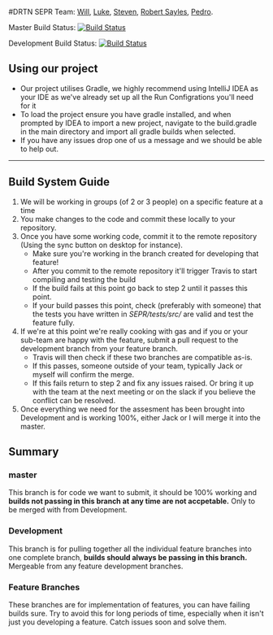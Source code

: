 #DRTN SEPR
Team: [Will](https://github.com/will6767), [Luke](https://github.com/lrj509), [Steven](https://github.com/smt529), [Robert Sayles](https://github.com/ras570), [Pedro](https://github.com/Wigder).


Master Build Status:      [![Build Status](https://travis-ci.org/jm179796/SEPR.svg?branch=master)](https://travis-ci.org/jm179796/SEPR)

Development Build Status: [![Build Status](https://travis-ci.org/jm179796/SEPR.svg?branch=Development)](https://travis-ci.org/jm179796/SEPR)


## Using our project
- Our project utilises Gradle, we highly recommend using IntelliJ IDEA as your IDE as we've already set up all the Run Configrations you'll need for it
- To load the project ensure you have gradle installed, and when prompted by IDEA to import a new project, navigate to the build.gradle in the main directory and import all gradle builds when selected.
- If you have any issues drop one of us a message and we should be able to help out.

---

## Build System Guide

1. We will be working in groups (of 2 or 3 people) on a specific feature at a time
2. You make changes to the code and commit these locally to your repository.
3. Once you have some working code, commit it to the remote repository (Using the sync button on desktop for instance).
	* Make sure you're working in the branch created for developing that feature!
	* After you commit to the remote repository it'll trigger Travis to start compiling and testing the build
	* If the build fails at this point go back to step 2 until it passes this point.
	* If your build passes this point, check (preferably with someone) that the tests you have written in *SEPR/tests/src/* are valid and test the feature fully.
4. If we're at this point we're really cooking with gas and if you or your sub-team are happy with the feature, submit a pull request to the development branch from your feature branch.
	* Travis will then check if these two branches are compatible as-is. 
	* If this passes, someone outside of your team, typically Jack or myself will confirm the merge.
	* If this fails return to step 2 and fix any issues raised. Or bring it up with the team at the next meeting or on the slack if you believe the conflict can be resolved.
5. Once everything we need for the assesment has been brought into Development and is working 100%, either Jack or I will merge it into the master.

## Summary
### master
This branch is for code we want to submit, it should be 100% working and **builds not passing in this branch at any time are not accpetable.** Only to be merged with from Development.
### Development
This branch is for pulling together all the individual feature branches into one complete branch, **builds should always be passing in this branch.** Mergeable from any feature development branches.
### Feature Branches
These branches are for implementation of features, you can have failing builds sure. Try to avoid this for long periods of time, especially when it isn't just you developing a feature. Catch issues soon and solve them.
